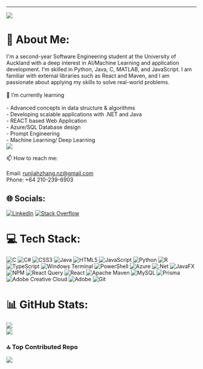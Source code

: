 ---
[![](https://visitcount.itsvg.in/api?id=ZingZing001&icon=0&color=0)](https://visitcount.itsvg.in)
# 💫 About Me:
I'm a second-year Software Engineering student at the University of Auckland with a deep interest in AI/Machine Learning and application development. I'm skilled in Python, Java, C, MATLAB, and JavaScript. I am familiar with external libraries such as React and Maven, and I am passionate about applying my skills to solve real-world problems.<br><br>🌱 I’m currently learning<br><br>- Advanced concepts in data structure & algorithms<br>- Developing scalable applications with .NET and Java<br>- REACT based Web Application<br>- Azure/SQL Database design<br>- Prompt Engineering<br>- Machine Learning/ Deep Learning<br><be>
![](https://github-readme-stats.vercel.app/api/top-langs/?username=ZingZing001&theme=vue&hide_border=false&include_all_commits=true&count_private=true&layout=compact)

📫 How to reach me:<br><br>Email: runjiahzhang.nz@gmail.com<br>Phone: +64 210-239-6903<br><be>



## 🌐 Socials:
[![LinkedIn](https://img.shields.io/badge/LinkedIn-%230077B5.svg?logo=linkedin&logoColor=white)](https://linkedin.com/in/runjiazhangnz) [![Stack Overflow](https://img.shields.io/badge/-Stackoverflow-FE7A16?logo=stack-overflow&logoColor=white)](https://stackoverflow.com/users/27057568) 

# 💻 Tech Stack:
![C](https://img.shields.io/badge/c-%2300599C.svg?style=for-the-badge&logo=c&logoColor=white) ![C#](https://img.shields.io/badge/c%23-%23239120.svg?style=for-the-badge&logo=csharp&logoColor=white) ![CSS3](https://img.shields.io/badge/css3-%231572B6.svg?style=for-the-badge&logo=css3&logoColor=white) ![Java](https://img.shields.io/badge/java-%23ED8B00.svg?style=for-the-badge&logo=openjdk&logoColor=white) ![HTML5](https://img.shields.io/badge/html5-%23E34F26.svg?style=for-the-badge&logo=html5&logoColor=white) ![JavaScript](https://img.shields.io/badge/javascript-%23323330.svg?style=for-the-badge&logo=javascript&logoColor=%23F7DF1E) ![Python](https://img.shields.io/badge/python-3670A0?style=for-the-badge&logo=python&logoColor=ffdd54) ![R](https://img.shields.io/badge/r-%23276DC3.svg?style=for-the-badge&logo=r&logoColor=white) ![TypeScript](https://img.shields.io/badge/typescript-%23007ACC.svg?style=for-the-badge&logo=typescript&logoColor=white) ![Windows Terminal](https://img.shields.io/badge/Windows%20Terminal-%234D4D4D.svg?style=for-the-badge&logo=windows-terminal&logoColor=white) ![PowerShell](https://img.shields.io/badge/PowerShell-%235391FE.svg?style=for-the-badge&logo=powershell&logoColor=white) ![Azure](https://img.shields.io/badge/azure-%230072C6.svg?style=for-the-badge&logo=microsoftazure&logoColor=white) ![.Net](https://img.shields.io/badge/.NET-5C2D91?style=for-the-badge&logo=.net&logoColor=white) ![JavaFX](https://img.shields.io/badge/javafx-%23FF0000.svg?style=for-the-badge&logo=javafx&logoColor=white) ![NPM](https://img.shields.io/badge/NPM-%23CB3837.svg?style=for-the-badge&logo=npm&logoColor=white) ![React Query](https://img.shields.io/badge/-React%20Query-FF4154?style=for-the-badge&logo=react%20query&logoColor=white) ![React](https://img.shields.io/badge/react-%2320232a.svg?style=for-the-badge&logo=react&logoColor=%2361DAFB) ![Apache Maven](https://img.shields.io/badge/Apache%20Maven-C71A36?style=for-the-badge&logo=Apache%20Maven&logoColor=white) ![MySQL](https://img.shields.io/badge/mysql-4479A1.svg?style=for-the-badge&logo=mysql&logoColor=white) ![Prisma](https://img.shields.io/badge/Prisma-3982CE?style=for-the-badge&logo=Prisma&logoColor=white) ![Adobe Creative Cloud](https://img.shields.io/badge/Adobe%20Creative%20Cloud-DA1F26.svg?style=for-the-badge&logo=Adobe%20Creative%20Cloud&logoColor=white) ![Adobe](https://img.shields.io/badge/adobe-%23FF0000.svg?style=for-the-badge&logo=adobe&logoColor=white) ![Git](https://img.shields.io/badge/git-%23F05033.svg?style=for-the-badge&logo=git&logoColor=white)
# 📊 GitHub Stats:
![](https://github-readme-stats.vercel.app/api?username=ZingZing001&theme=vue&hide_border=false&include_all_commits=true&count_private=true)<br/>
![](https://github-readme-streak-stats.herokuapp.com/?user=ZingZing001&theme=vue&hide_border=false)<br/>


### 🔝 Top Contributed Repo
![](https://github-contributor-stats.vercel.app/api?username=ZingZing001&limit=5&theme=apprentice&combine_all_yearly_contributions=true)

